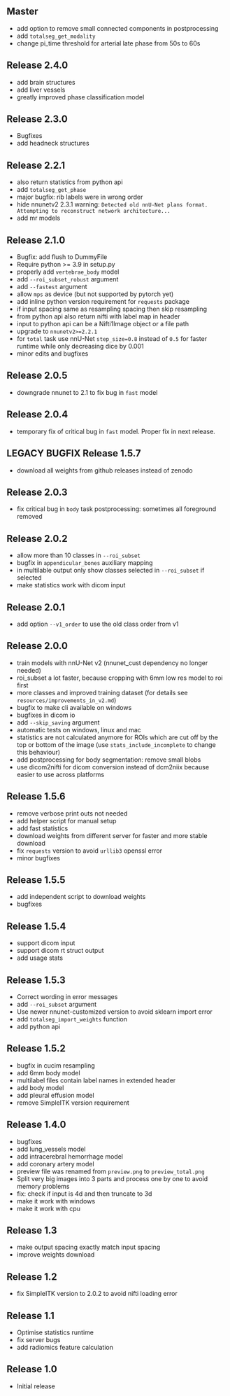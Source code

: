 ## Master
* add option to remove small connected components in postprocessing
* add `totalseg_get_modality`
* change pi_time threshold for arterial late phase from 50s to 60s

## Release 2.4.0
* add brain structures
* add liver vessels
* greatly improved phase classification model


## Release 2.3.0
* Bugfixes
* add headneck structures


## Release 2.2.1
* also return statistics from python api
* add `totalseg_get_phase`
* major bugfix: rib labels were in wrong order
* hide nnunetv2 2.3.1 warning: `Detected old nnU-Net plans format. Attempting to reconstruct network architecture...`
* add mr models


## Release 2.1.0
* Bugfix: add flush to DummyFile
* Require python >= 3.9 in setup.py
* properly add `vertebrae_body` model
* add `--roi_subset_robust` argument
* add `--fastest` argument
* allow `mps` as device (but not supported by pytorch yet)
* add inline python version requirement for `requests` package
* if input spacing same as resampling spacing then skip resampling
* from python api also return nifti with label map in header
* input to python api can be a Nifti1Image object or a file path
* upgrade to `nnunetv2>=2.2.1`
* for `total` task use nnU-Net `step_size=0.8` instead of `0.5` for faster runtime while only decreasing dice by 0.001
* minor edits and bugfixes


## Release 2.0.5
* downgrade nnunet to 2.1 to fix bug in `fast` model


## Release 2.0.4
* temporary fix of critical bug in `fast` model. Proper fix in next release.


## LEGACY BUGFIX Release 1.5.7
* download all weights from github releases instead of zenodo


## Release 2.0.3
* fix critical bug in `body` task postprocessing: sometimes all foreground removed


## Release 2.0.2
* allow more than 10 classes in `--roi_subset`
* bugfix in `appendicular_bones` auxiliary mapping
* in multilable output only show classes selected in `--roi_subset` if selected
* make statistics work with dicom input


## Release 2.0.1
* add option `--v1_order` to use the old class order from v1


## Release 2.0.0
* train models with nnU-Net v2 (nnunet_cust dependency no longer needed)
* roi_subset a lot faster, because cropping with 6mm low res model to roi first
* more classes and improved training dataset (for details see `resources/improvements_in_v2.md`)
* bugfix to make cli available on windows
* bugfixes in dicom io
* add `--skip_saving` argument
* automatic tests on windows, linux and mac
* statistics are not calculated anymore for ROIs which are cut off by the top or bottom of the image (use `stats_include_incomplete` to change this behaviour)
* add postprocessing for body segmentation: remove small blobs
* use dicom2nifti for dicom conversion instead of dcm2niix because easier to use across platforms


## Release 1.5.6
* remove verbose print outs not needed
* add helper script for manual setup
* add fast statistics
* download weights from different server for faster and more stable download
* fix `requests` version to avoid `urllib3` openssl error
* minor bugfixes


## Release 1.5.5
* add independent script to download weights
* bugfixes


## Release 1.5.4
* support dicom input
* support dicom rt struct output
* add usage stats


## Release 1.5.3
* Correct wording in error messages
* add `--roi_subset` argument
* Use newer nnunet-customized version to avoid sklearn import error
* add `totalseg_import_weights` function
* add python api


## Release 1.5.2
* bugfix in cucim resampling
* add 6mm body model
* multilabel files contain label names in extended header
* add body model
* add pleural effusion model
* remove SimpleITK version requirement


## Release 1.4.0
* bugfixes
* add lung_vessels model
* add intracerebral hemorrhage model
* add coronary artery model
* preview file was renamed from `preview.png` to `preview_total.png`
* Split very big images into 3 parts and process one by one to avoid memory problems
* fix: check if input is 4d and then truncate to 3d
* make it work with windows
* make it work with cpu


## Release 1.3
* make output spacing exactly match input spacing
* improve weights download


## Release 1.2
* fix SimpleITK version to 2.0.2 to avoid nifti loading error


## Release 1.1
* Optimise statistics runtime
* fix server bugs
* add radiomics feature calculation


## Release 1.0
* Initial release